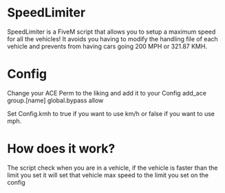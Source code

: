 # SpeedLimiter
SpeedLimiter is a FiveM script that allows you to setup a maximum speed for all the vehicles! It avoids you having to modify the handling file of each vehicle and prevents from having cars going 200 MPH or 321.87 KMH.

# Config
Change your ACE Perm to the liking and add it to your Config add_ace group.[name] global.bypass allow

Set Config.kmh to true if you want to use km/h or false if you want to use mph.

# How does it work?
The script check when you are in a vehicle, if the vehicle is faster than the limit you set it will set that vehicle max speed to the limit you set on the config
